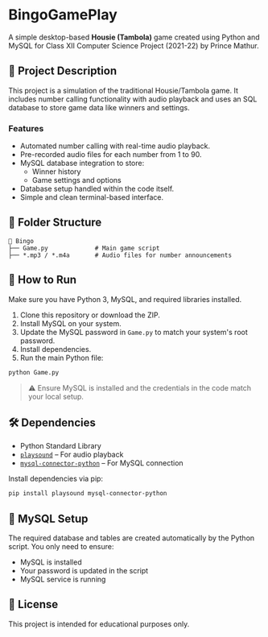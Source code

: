 # BingoGamePlay

A simple desktop-based **Housie (Tambola)** game created using Python and MySQL for Class XII Computer Science Project (2021-22) by Prince Mathur.

## 📝 Project Description

This project is a simulation of the traditional Housie/Tambola game. It includes number calling functionality with audio playback and uses an SQL database to store game data like winners and settings.

### Features

- Automated number calling with real-time audio playback.
- Pre-recorded audio files for each number from 1 to 90.
- MySQL database integration to store:
  - Winner history
  - Game settings and options
- Database setup handled within the code itself.
- Simple and clean terminal-based interface.

## 📂 Folder Structure

```
📁 Bingo
├── Game.py             # Main game script
├── *.mp3 / *.m4a       # Audio files for number announcements
```

## 🚀 How to Run

Make sure you have Python 3, MySQL, and required libraries installed.

1. Clone this repository or download the ZIP.
2. Install MySQL on your system.
3. Update the MySQL password in `Game.py` to match your system's root password.
4. Install dependencies.
5. Run the main Python file:

```bash
python Game.py
```

> ⚠️ Ensure MySQL is installed and the credentials in the code match your local setup.

## 🛠 Dependencies

- Python Standard Library
- [`playsound`](https://pypi.org/project/playsound/) – For audio playback
- [`mysql-connector-python`](https://pypi.org/project/mysql-connector-python/) – For MySQL connection

Install dependencies via pip:

```bash
pip install playsound mysql-connector-python
```

## 🧠 MySQL Setup

The required database and tables are created automatically by the Python script. You only need to ensure:
- MySQL is installed
- Your password is updated in the script
- MySQL service is running

## 📃 License

This project is intended for educational purposes only.
